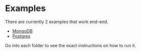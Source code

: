 # Examples

There are currently 2 examples that work end-end. 
* [MongoDB](https://github.com/artie-labs/transfer/tree/master/examples/mongodb)
* [Postgres](https://github.com/artie-labs/transfer/tree/master/examples/postgres)

Go into each folder to see the exact instructions on how to run it.
